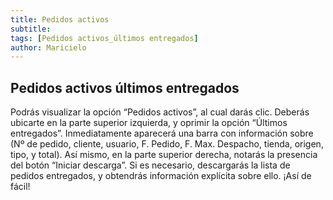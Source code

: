 ```yaml
---
title: Pedidos activos
subtitle: 
tags: [Pedidos activos_últimos entregados]
author: Maricielo
---
```


## Pedidos activos últimos entregados
Podrás visualizar la opción “Pedidos activos”, al cual darás clic.
Deberás ubicarte en la parte superior izquierda, y oprimir la opción “Últimos entregados”. Inmediatamente aparecerá una barra con información sobre (Nº de pedido, cliente, usuario, F. Pedido, F. Max. Despacho, tienda, origen, tipo, y total).
Así mismo, en la parte superior derecha, notarás la presencia del botón “Iniciar descarga”.
Si es necesario, descargarás la lista de pedidos entregados, y obtendrás información explícita sobre ello. ¡Así de fácil!
